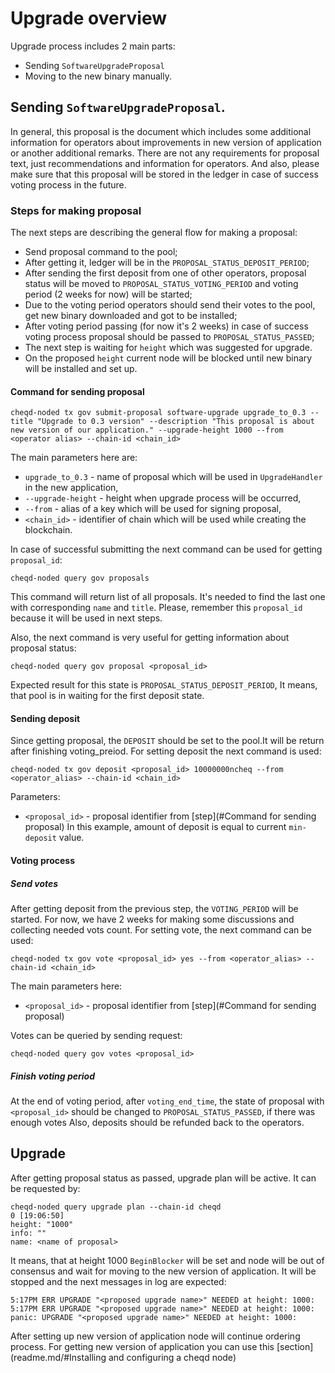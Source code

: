 # Upgrade overview
Upgrade process includes 2 main parts:
- Sending ``SoftwareUpgradeProposal``
- Moving to the new binary manually.
## Sending ``SoftwareUpgradeProposal``.
In general, this proposal is the document which includes some additional information for operators about improvements in new version of application or another additional remarks.
There are not any requirements for proposal text, just recommendations and information for operators. And also, please make sure that this proposal will be stored in the ledger in case of success voting process in the future.

### Steps for making proposal
The next steps are describing the general flow for making a proposal:
- Send proposal command to the pool;
- After getting it, ledger will be in the `PROPOSAL_STATUS_DEPOSIT_PERIOD`;
- After sending the first deposit from one of other operators, proposal status will be moved to `PROPOSAL_STATUS_VOTING_PERIOD` and voting period (2 weeks for now) will be started;
- Due to the voting period operators should send their votes to the pool, get new binary downloaded and got to be installed;
- After voting period passing (for now it's 2 weeks) in case of success voting process proposal should be passed to `PROPOSAL_STATUS_PASSED`;
- The next step is waiting for `height` which was suggested for upgrade.
- On the proposed `height` current node will be blocked until new binary will be installed and set up.

#### Command for sending proposal

```
cheqd-noded tx gov submit-proposal software-upgrade upgrade_to_0.3 --title "Upgrade to 0.3 version" --description "This proposal is about new version of our application." --upgrade-height 1000 --from <operator alias> --chain-id <chain_id>
```
The main parameters here are:
- `upgrade_to_0.3` - name of proposal which will be used in `UpgradeHandler` in the new application,
- `--upgrade-height` - height when upgrade process will be occurred,
- `--from` - alias of a key which will be used for signing proposal,
- `<chain_id>` - identifier of chain which will be used while creating the blockchain.

In case of successful submitting  the next command can be used for getting `proposal_id`:
```
cheqd-noded query gov proposals
```
This command will return list of all proposals. It's needed to find the last one with corresponding `name` and `title`.
Please, remember this `proposal_id` because it will be used in next steps.

Also, the next command is very useful for getting information about proposal status:
```
cheqd-noded query gov proposal <proposal_id>
```
Expected result for this state is `PROPOSAL_STATUS_DEPOSIT_PERIOD`, It means, that pool is in waiting for the first deposit state.

#### Sending deposit
Since getting proposal, the `DEPOSIT` should be set to the pool.It will be return after finishing voting_preiod.
For setting deposit the next command is used:
```
cheqd-noded tx gov deposit <proposal_id> 10000000ncheq --from <operator_alias> --chain-id <chain_id>
```
Parameters:
- `<proposal_id>` - proposal identifier from [step](#Command for sending proposal)
  In this example, amount of deposit is equal to current `min-deposit` value.

#### Voting process
##### Send votes
After getting deposit from the previous step, the `VOTING_PERIOD` will be started. For now, we have 2 weeks for making some discussions and collecting needed vots count.
For setting vote, the next command can be used:
```
cheqd-noded tx gov vote <proposal_id> yes --from <operator_alias> --chain-id <chain_id>
```
The main parameters here:
- `<proposal_id>` - proposal identifier from [step](#Command for sending proposal)

Votes can be queried by sending request:
```
cheqd-noded query gov votes <proposal_id>
```
##### Finish voting period
At the end of voting period, after `voting_end_time`, the state of proposal with `<proposal_id>` should be changed to `PROPOSAL_STATUS_PASSED`, if there was enough votes
Also, deposits should be refunded back to the operators.

## Upgrade
After getting proposal status as passed, upgrade plan will be active. It can be requested by:
```
cheqd-noded query upgrade plan --chain-id cheqd                                                                                                                                                                                                                                      0 [19:06:50]
height: "1000"
info: ""
name: <name of proposal>
```
It means, that at height 1000 `BeginBlocker` will be set and node will be out of consensus and wait for moving to the new version of application.
It will be stopped and the next messages in log are expected:
```
5:17PM ERR UPGRADE "<proposed upgrade name>" NEEDED at height: 1000:
5:17PM ERR UPGRADE "<proposed upgrade name>" NEEDED at height: 1000:
panic: UPGRADE "<proposed upgrade name>" NEEDED at height: 1000:
```
After setting up new version of application node will continue ordering process.
For getting new version of application you can use this [section](readme.md/#Installing and configuring a cheqd node)